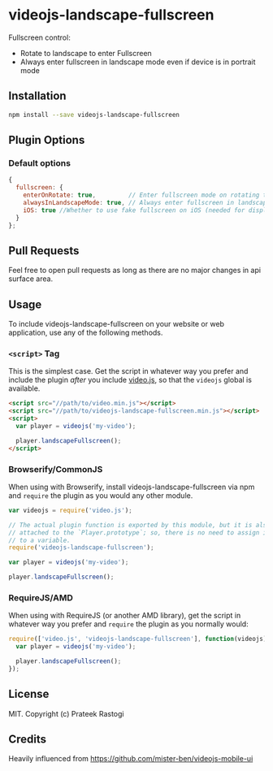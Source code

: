 # videojs-landscape-fullscreen

Fullscreen control:

- Rotate to landscape to enter Fullscreen
- Always enter fullscreen in landscape mode even if device is in portrait mode

## Installation

```sh
npm install --save videojs-landscape-fullscreen
```

## Plugin Options

### Default options

```js
{
  fullscreen: {
    enterOnRotate: true,         // Enter fullscreen mode on rotating the device in landscape
    alwaysInLandscapeMode: true, // Always enter fullscreen in landscape mode even when device is in portrait mode (works on chromium, firefox, and ie >= 11)
    iOS: true //Whether to use fake fullscreen on iOS (needed for displaying player controls instead of system controls)
  }
};
```
## Pull Requests

Feel free to open pull requests as long as there are no major changes in api surface area.

## Usage

To include videojs-landscape-fullscreen on your website or web application, use any of the following methods.

### `<script>` Tag

This is the simplest case. Get the script in whatever way you prefer and include the plugin _after_ you include [video.js][videojs], so that the `videojs` global is available.

```html
<script src="//path/to/video.min.js"></script>
<script src="//path/to/videojs-landscape-fullscreen.min.js"></script>
<script>
  var player = videojs('my-video');

  player.landscapeFullscreen();
</script>
```

### Browserify/CommonJS

When using with Browserify, install videojs-landscape-fullscreen via npm and `require` the plugin as you would any other module.

```js
var videojs = require('video.js');

// The actual plugin function is exported by this module, but it is also
// attached to the `Player.prototype`; so, there is no need to assign it
// to a variable.
require('videojs-landscape-fullscreen');

var player = videojs('my-video');

player.landscapeFullscreen();
```

### RequireJS/AMD

When using with RequireJS (or another AMD library), get the script in whatever way you prefer and `require` the plugin as you normally would:

```js
require(['video.js', 'videojs-landscape-fullscreen'], function(videojs) {
  var player = videojs('my-video');

  player.landscapeFullscreen();
});
```

## License

MIT. Copyright (c) Prateek Rastogi


[videojs]: http://videojs.com/

## Credits

Heavily influenced from https://github.com/mister-ben/videojs-mobile-ui
